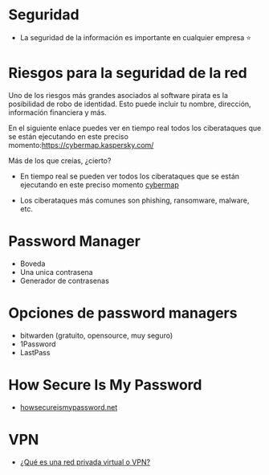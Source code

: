 # Seguridad
* La seguridad de la información es importante en cualquier empresa ⭐️

# Riesgos para la seguridad de la red
Uno de los riesgos más grandes asociados al software pirata es la posibilidad de robo de identidad. Esto puede incluir tu nombre, dirección, información financiera y más.

En el siguiente enlace puedes ver en tiempo real todos los ciberataques que se están ejecutando en este preciso momento:https://cybermap.kaspersky.com/

Más de los que creías, ¿cierto?

* En tiempo real se pueden ver todos los ciberataques que se están ejecutando en este preciso momento [cybermap](https://cybermap.kaspersky.com/)

* Los ciberataques más comunes son phishing, ransomware, malware, etc.
  
# Password Manager
* Boveda
* Una unica contrasena
* Generador de contrasenas

# Opciones de password managers
* bitwarden (gratuito, opensource, muy seguro)
* 1Password
* LastPass

# How Secure Is My Password
* [howsecureismypassword.net](https://howsecureismypassword.net/)

# VPN
* [¿Qué es una red privada virtual o VPN?](https://azure.microsoft.com/es-es/resources/cloud-computing-dictionary/what-is-vpn)
